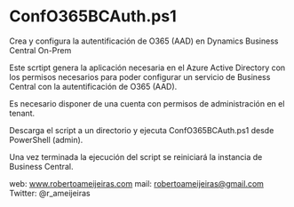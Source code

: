 # ConfO365BCAuth.ps1

Crea y configura la autentificación de O365 (AAD) en Dynamics Business Central On-Prem

Este scrtipt genera la aplicación necesaria en el Azure Active Directory con los permisos necesarios  para poder configurar un servicio de Business Central con la autentificación de O365 (AAD).

Es necesario disponer de una cuenta con permisos de administración en el tenant.

Descarga el script a un directorio y ejecuta ConfO365BCAuth.ps1 desde PowerShell (admin).

Una vez terminada la ejecución del script se reiniciará la instancia de Business Central.


web:     www.robertoameijeiras.com
mail:    robertoameijeiras@gmail.com
Twitter: @r_ameijeiras



